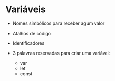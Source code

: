 # Variáveis

* Nomes simbólicos para receber agum valor
* Atalhos de código
* Identificadores
* 3 palavras reservadas para criar uma variável:
  
  * var
  * let
  * const